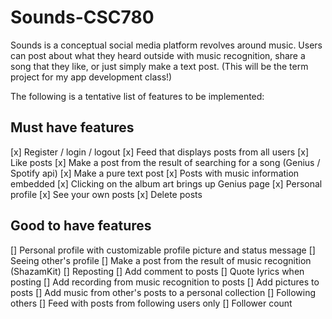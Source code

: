 # Sounds-CSC780
Sounds is a conceptual social media platform revolves around music. Users can post about what they heard outside with music recognition, share a song that they like, or just simply make a text post. (This will be the term project for my app development class!)

The following is a tentative list of features to be implemented:

## Must have features
[x] Register / login / logout
[x] Feed that displays posts from all users
[x] Like posts
[x] Make a post from the result of searching for a song (Genius / Spotify api)
[x] Make a pure text post
[x] Posts with music information embedded
    [x] Clicking on the album art brings up Genius page
[x] Personal profile
[x] See your own posts
[x] Delete posts

## Good to have features
[] Personal profile with customizable profile picture and status message
[] Seeing other's profile
[] Make a post from the result of music recognition (ShazamKit)
[] Reposting
[] Add comment to posts
[] Quote lyrics when posting
[] Add recording from music recognition to posts
[] Add pictures to posts
[] Add music from other's posts to a personal collection
[] Following others
[] Feed with posts from following users only
[] Follower count
